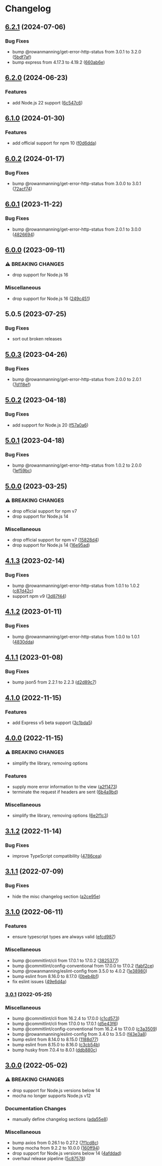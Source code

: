 # Changelog

## [6.2.1](https://github.com/rowanmanning/render-error-page/compare/v6.2.0...v6.2.1) (2024-07-06)


### Bug Fixes

* bump @rowanmanning/get-error-http-status from 3.0.1 to 3.2.0 ([5bdf7af](https://github.com/rowanmanning/render-error-page/commit/5bdf7afb7907ccf8fe06b8e6c5e15fecece5a185))
* bump express from 4.17.3 to 4.19.2 ([660ab6e](https://github.com/rowanmanning/render-error-page/commit/660ab6ebb60ab81d24cfa9ece70ce59240f3e16d))

## [6.2.0](https://github.com/rowanmanning/render-error-page/compare/v6.1.0...v6.2.0) (2024-06-23)


### Features

* add Node.js 22 support ([6c547c6](https://github.com/rowanmanning/render-error-page/commit/6c547c67037b37492795866a921e861618a0b588))

## [6.1.0](https://github.com/rowanmanning/render-error-page/compare/v6.0.2...v6.1.0) (2024-01-30)


### Features

* add official support for npm 10 ([f0d6dda](https://github.com/rowanmanning/render-error-page/commit/f0d6dda911596ab74b4daac7997aec73a04a5df8))

## [6.0.2](https://github.com/rowanmanning/render-error-page/compare/v6.0.1...v6.0.2) (2024-01-17)


### Bug Fixes

* bump @rowanmanning/get-error-http-status from 3.0.0 to 3.0.1 ([72acf74](https://github.com/rowanmanning/render-error-page/commit/72acf744d67b57534c0810e538c97ba334177932))

## [6.0.1](https://github.com/rowanmanning/render-error-page/compare/v6.0.0...v6.0.1) (2023-11-22)


### Bug Fixes

* bump @rowanmanning/get-error-http-status from 2.0.1 to 3.0.0 ([4826694](https://github.com/rowanmanning/render-error-page/commit/4826694a38483fd91ecc6bac0b7a11100e447150))

## [6.0.0](https://github.com/rowanmanning/render-error-page/compare/v5.0.5...v6.0.0) (2023-09-11)


### ⚠ BREAKING CHANGES

* drop support for Node.js 16

### Miscellaneous

* drop support for Node.js 16 ([249c451](https://github.com/rowanmanning/render-error-page/commit/249c451bc6227ea03850582fc915b556591afccf))

## 5.0.5 (2023-07-25)


### Bug Fixes

* sort out broken releases

## [5.0.3](https://github.com/rowanmanning/render-error-page/compare/v5.0.2...v5.0.3) (2023-04-26)


### Bug Fixes

* bump @rowanmanning/get-error-http-status from 2.0.0 to 2.0.1 ([7d118ef](https://github.com/rowanmanning/render-error-page/commit/7d118ef182edfbd0109f5314b20e52c82e4b8a86))

## [5.0.2](https://github.com/rowanmanning/render-error-page/compare/v5.0.1...v5.0.2) (2023-04-18)


### Bug Fixes

* add support for Node.js 20 ([f57a0a6](https://github.com/rowanmanning/render-error-page/commit/f57a0a6e4bb86be73d3b84cb1ac9d96c5bf6a9ee))

## [5.0.1](https://github.com/rowanmanning/render-error-page/compare/v5.0.0...v5.0.1) (2023-04-18)


### Bug Fixes

* bump @rowanmanning/get-error-http-status from 1.0.2 to 2.0.0 ([1ef59bc](https://github.com/rowanmanning/render-error-page/commit/1ef59bcf42596fab3ac11eee9b652b3bfd2705f2))

## [5.0.0](https://github.com/rowanmanning/render-error-page/compare/v4.1.3...v5.0.0) (2023-03-25)


### ⚠ BREAKING CHANGES

* drop official support for npm v7
* drop support for Node.js 14

### Miscellaneous

* drop official support for npm v7 ([15828d4](https://github.com/rowanmanning/render-error-page/commit/15828d4eae15939c5232fd4915c2db61a7e58d20))
* drop support for Node.js 14 ([16e95ad](https://github.com/rowanmanning/render-error-page/commit/16e95ad439e1f94c55062b3d82c5c28a10f6d0d1))

## [4.1.3](https://github.com/rowanmanning/render-error-page/compare/v4.1.2...v4.1.3) (2023-02-14)


### Bug Fixes

* bump @rowanmanning/get-error-http-status from 1.0.1 to 1.0.2 ([c87d42c](https://github.com/rowanmanning/render-error-page/commit/c87d42c0ea0feaa901277b2e416df244cd1a6c5f))
* support npm v9 ([3d87f44](https://github.com/rowanmanning/render-error-page/commit/3d87f44dfbbc62a2165666cdf9aa69ea71788500))

## [4.1.2](https://github.com/rowanmanning/render-error-page/compare/v4.1.1...v4.1.2) (2023-01-11)


### Bug Fixes

* bump @rowanmanning/get-error-http-status from 1.0.0 to 1.0.1 ([4830dda](https://github.com/rowanmanning/render-error-page/commit/4830dda62edcd5c2f59d0efef375263390b4add2))

## [4.1.1](https://github.com/rowanmanning/render-error-page/compare/v4.1.0...v4.1.1) (2023-01-08)


### Bug Fixes

* bump json5 from 2.2.1 to 2.2.3 ([d2d89c7](https://github.com/rowanmanning/render-error-page/commit/d2d89c7e2041c683d314684cf34a21debd954ddd))

## [4.1.0](https://github.com/rowanmanning/render-error-page/compare/v4.0.0...v4.1.0) (2022-11-15)


### Features

* add Express v5 beta support ([3c1bda5](https://github.com/rowanmanning/render-error-page/commit/3c1bda5101338246d69332b625cd5a78d80bf68e))

## [4.0.0](https://github.com/rowanmanning/render-error-page/compare/v3.1.2...v4.0.0) (2022-11-15)


### ⚠ BREAKING CHANGES

* simplify the library, removing options

### Features

* supply more error information to the view ([a2f1473](https://github.com/rowanmanning/render-error-page/commit/a2f1473856bc49a632aa3962b22c054cbd127117))
* terminate the request if headers are sent ([6b4a9bd](https://github.com/rowanmanning/render-error-page/commit/6b4a9bddd48b70df5eab111e963df2f88367bb81))


### Miscellaneous

* simplify the library, removing options ([6e2f1c3](https://github.com/rowanmanning/render-error-page/commit/6e2f1c39783210aeed66f8065034f9288ad2d6aa))

## [3.1.2](https://github.com/rowanmanning/render-error-page/compare/v3.1.1...v3.1.2) (2022-11-14)


### Bug Fixes

* improve TypeScript compatibility ([4786cea](https://github.com/rowanmanning/render-error-page/commit/4786cea02f043525160845f1d531fc1147e422b9))

## [3.1.1](https://github.com/rowanmanning/render-error-page/compare/v3.1.0...v3.1.1) (2022-07-09)


### Bug Fixes

* hide the misc changelog section ([a2ce95e](https://github.com/rowanmanning/render-error-page/commit/a2ce95ed9bf45c26d01cd121ce960b15b3fa9000))

## [3.1.0](https://github.com/rowanmanning/render-error-page/compare/v3.0.1...v3.1.0) (2022-06-11)


### Features

* ensure typescript types are always valid ([efcd987](https://github.com/rowanmanning/render-error-page/commit/efcd987a15616774bd87cbd73842e411b9324bfe))


### Miscellaneous

* bump @commitlint/cli from 17.0.1 to 17.0.2 ([3825377](https://github.com/rowanmanning/render-error-page/commit/3825377d43cda6a1054d388cfd5549264c3c4ab1))
* bump @commitlint/config-conventional from 17.0.0 to 17.0.2 ([fabf2ce](https://github.com/rowanmanning/render-error-page/commit/fabf2ce0c337ecfbe215cd962de9b72bed702739))
* bump @rowanmanning/eslint-config from 3.5.0 to 4.0.2 ([1e38980](https://github.com/rowanmanning/render-error-page/commit/1e3898098d3ea54b185629541a9aca3238770aac))
* bump eslint from 8.16.0 to 8.17.0 ([0beb4b1](https://github.com/rowanmanning/render-error-page/commit/0beb4b118b2ca20eef8f414cfe511919fe06f552))
* fix eslint issues ([49e6d4a](https://github.com/rowanmanning/render-error-page/commit/49e6d4aefb06be81cd26adc084d88336f7d90504))

### [3.0.1](https://github.com/rowanmanning/render-error-page/compare/v3.0.0...v3.0.1) (2022-05-25)


### Miscellaneous

* bump @commitlint/cli from 16.2.4 to 17.0.0 ([c1cd573](https://github.com/rowanmanning/render-error-page/commit/c1cd57371d7eda9280a3c652415521f918d1110a))
* bump @commitlint/cli from 17.0.0 to 17.0.1 ([d5e43f6](https://github.com/rowanmanning/render-error-page/commit/d5e43f6f63f25523b4a7549cf5f350d9bc2a149e))
* bump @commitlint/config-conventional from 16.2.4 to 17.0.0 ([c3a3509](https://github.com/rowanmanning/render-error-page/commit/c3a3509008ea432ef533639b9cc7f5ad894c6cf5))
* bump @rowanmanning/eslint-config from 3.4.0 to 3.5.0 ([f43e3a8](https://github.com/rowanmanning/render-error-page/commit/f43e3a8779dd61ff2103c65aa2778a5ca429c727))
* bump eslint from 8.14.0 to 8.15.0 ([1188d77](https://github.com/rowanmanning/render-error-page/commit/1188d7737a5ed6de734dea8e03e50def26d87fe3))
* bump eslint from 8.15.0 to 8.16.0 ([c3cb54b](https://github.com/rowanmanning/render-error-page/commit/c3cb54bbce315a19d2ec9ae81ccb2e4d1301fe94))
* bump husky from 7.0.4 to 8.0.1 ([ddb880c](https://github.com/rowanmanning/render-error-page/commit/ddb880c70ac3eb4d51e22cecf63bebe6df7089a2))

## [3.0.0](https://github.com/rowanmanning/render-error-page/compare/v2.3.0...v3.0.0) (2022-05-02)


### ⚠ BREAKING CHANGES

* drop support for Node.js versions below 14
* mocha no longer supports Node.js v12

### Documentation Changes

* manually define changelog sections ([ada55e8](https://github.com/rowanmanning/render-error-page/commit/ada55e801f3713add3cdff9cefd69cc68812164a))


### Miscellaneous

* bump axios from 0.26.1 to 0.27.2 ([7f1cd8c](https://github.com/rowanmanning/render-error-page/commit/7f1cd8c81ad19c13d9a0e7ecaf235a5223e7d239))
* bump mocha from 9.2.2 to 10.0.0 ([160ff94](https://github.com/rowanmanning/render-error-page/commit/160ff943ae03a35533ce8ffa2c7ccca4c780a300))
* drop support for Node.js versions below 14 ([4afddad](https://github.com/rowanmanning/render-error-page/commit/4afddadbc4ac37670a4a97a5afa98b69e4e2898c))
* overhaul release pipeline ([5c87578](https://github.com/rowanmanning/render-error-page/commit/5c875781c9e3e46471e9e82b7c71c176ebf8dab3))
